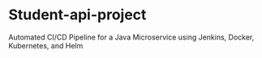# Student-api-project
Automated CI/CD Pipeline for a Java Microservice using Jenkins, Docker, Kubernetes, and Helm
